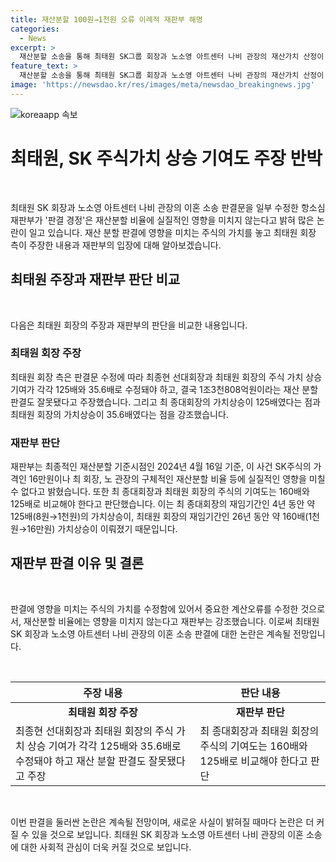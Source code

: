 ```yaml
---
title: 재산분할 100원→1천원 오류 이례적 재판부 해명
categories:
  - News
excerpt: >
  재산분할 소송을 통해 최태원 SK그룹 회장과 노소영 아트센터 나비 관장의 재산가치 산정이 논란이 되고 있다. 항소심 재판부는 최태원 회장의 주식가치가 최종현 선대회장보다 160배로 봐야 한다고 판결했다. 노태우 전 대통령을 비롯한 노 관장 측의 기여도 강조하며 재산분할 판결을 유지했으며, 재산분할 비율에는 영향이 없는 계산 오류만을 수정한 것이라고 설명했다.
feature_text: >
  재산분할 소송을 통해 최태원 SK그룹 회장과 노소영 아트센터 나비 관장의 재산가치 산정이 논란이 되고 있다. 항소심 재판부는 최태원 회장의 주식가치가 최종현 선대회장보다 160배로 봐야 한다고 판결했다. 노태우 전 대통령을 비롯한 노 관장 측의 기여도 강조하며 재산분할 판결을 유지했으며, 재산분할 비율에는 영향이 없는 계산 오류만을 수정한 것이라고 설명했다.
image: 'https://newsdao.kr/res/images/meta/newsdao_breakingnews.jpg'
---
```


<p><img src="https://newsdao.kr/res/images/meta/newsdao_breakingnews.jpg" alt="koreaapp 속보" /></p>

<h1>최태원, SK 주식가치 상승 기여도 주장 반박</h1>

<p data-ke-size="size16">&nbsp;</p>

<p>최태원 SK 회장과 노소영 아트센터 나비 관장의 이혼 소송 판결문을 일부 수정한 항소심 재판부가 '판결 경정'은 재산분할 비율에 실질적인 영향을 미치지 않는다고 밝혀 많은 논란이 일고 있습니다. 재산 분할 판결에 영향을 미치는 주식의 가치를 놓고 최태원 회장 측이 주장한 내용과 재판부의 입장에 대해 알아보겠습니다.</p>

<h2 data-ke-size="size26">최태원 주장과 재판부 판단 비교</h2>

<p data-ke-size="size16">&nbsp;</p>

<p>다음은 최태원 회장의 주장과 재판부의 판단을 비교한 내용입니다.</p>

<h3>최태원 회장 주장</h3>

<p data-ke-size="size16">최태원 회장 측은 판결문 수정에 따라 최종현 선대회장과 최태원 회장의 주식 가치 상승 기여가 각각 125배와 35.6배로 수정돼야 하고, 결국 1조3천808억원이라는 재산 분할 판결도 잘못됐다고 주장했습니다. 그리고 최 종대회장의 가치상승이 125배였다는 점과 최태원 회장의 가치상승이 35.6배였다는 점을 강조했습니다. </p>

<h3>재판부 판단</h3>

<p data-ke-size="size16">재판부는 최종적인 재산분할 기준시점인 2024년 4월 16일 기준, 이 사건 SK주식의 가격인 16만원이나 최 회장, 노 관장의 구체적인 재산분할 비율 등에 실질적인 영향을 미칠 수 없다고 밝혔습니다. 또한 최 종대회장과 최태원 회장의 주식의 기여도는 160배와 125배로 비교해야 한다고 판단했습니다. 이는 최 종대회장의 재임기간인 4년 동안 약 125배(8원→1천원)의 가치상승이, 최태원 회장의 재임기간인 26년 동안 약 160배(1천원→16만원) 가치상승이 이뤄졌기 때문입니다.</p>

<h2 data-ke-size="size26">재판부 판결 이유 및 결론</h2>

<p data-ke-size="size16">&nbsp;</p>

<p>판결에 영향을 미치는 주식의 가치를 수정함에 있어서 중요한 계산오류를 수정한 것으로서, 재산분할 비율에는 영향을 미치지 않는다고 재판부는 강조했습니다. 이로써 최태원 SK 회장과 노소영 아트센터 나비 관장의 이혼 소송 판결에 대한 논란은 계속될 전망입니다.</p>

<p data-ke-size="size16">&nbsp;</p>

<table>
    <thead>
        <tr>
            <th style="text-align: center;">주장 내용</th>
            <th style="text-align: center;">판단 내용</th>
        </tr>
    </thead>
    <tbody>
        <tr>
            <td style="text-align: center; height: 17px;"><b>최태원 회장 주장</b></td>
            <td style="text-align: center; height: 17px;"><b>재판부 판단</b></td>
        </tr>
        <tr>
            <td style="height: 17px;">최종현 선대회장과 최태원 회장의 주식 가치 상승 기여가 각각 125배와 35.6배로 수정돼야 하고 재산 분할 판결도 잘못됐다고 주장</td>
            <td style="height: 17px;">최 종대회장과 최태원 회장의 주식의 기여도는 160배와 125배로 비교해야 한다고 판단</td>
        </tr>
    </tbody>
</table>

<p data-ke-size="size16">&nbsp;</p>

<p>이번 판결을 둘러싼 논란은 계속될 전망이며, 새로운 사실이 밝혀질 때마다 논란은 더 커질 수 있을 것으로 보입니다. 최태원 SK 회장과 노소영 아트센터 나비 관장의 이혼 소송에 대한 사회적 관심이 더욱 커질 것으로 보입니다. </p>

<p data-ke-size="size16">&nbsp;</p>

